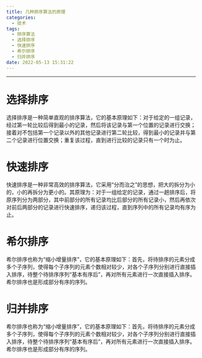 ```yaml
---
title: 几种排序算法的原理
categories:
  - 技术
tags:
  - 排序算法
  - 选择排序
  - 快速排序
  - 希尔排序
  - 归并排序
date: 2022-05-13 15:31:22
---
```

---
# 选择排序

选择排序是一种简单直观的排序算法，它的基本原理如下：对于给定的一组记录，经过第一轮比较后得到最小的记录，然后将该记录与第一个位置的记录进行交换；接着对不包括第一个记录以外的其他记录进行第二轮比较，得到最小的记录并与第二个记录进行位置交换；重复该过程，直到进行比较的记录只有一个时为止。

# 快速排序

快速排序是一种非常高效的排序算法，它采用“分而治之”的思想，把大的拆分为小的，小的再拆分为更小的。其原理为：对于一组给定的记录，通过一趟排序后，将原序列分为两部分，其中前部分的所有记录均比后部分的所有记录小，然后再依次对前后两部分的记录进行快速排序，递归该过程，直到序列中的所有记录均有序为止。

<!-- more -->

# 希尔排序

希尔排序也称为“缩小增量排序”，它的基本原理如下：首先，将待排序的元素分成多个子序列，使得每个子序列的元素个数相对较少，对各个子序列分别进行直接插入排序，待整个待排序序列“基本有序后”，再对所有元素进行一次直接插入排序。希尔排序也是形成部分有序的序列。

# 归并排序

希尔排序也称为“缩小增量排序”，它的基本原理如下：首先，将待排序的元素分成多个子序列，使得每个子序列的元素个数相对较少，对各个子序列分别进行直接插入排序，待整个待排序序列“基本有序后”，再对所有元素进行一次直接插入排序。希尔排序也是形成部分有序的序列。

